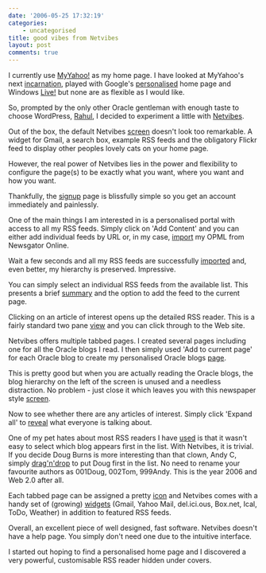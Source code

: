 ```yaml
---
date: '2006-05-25 17:32:19'
categories:
    - uncategorised
title: good vibes from Netvibes
layout: post
comments: true
---
```

I currently use [MyYahoo!](http://my.yahoo.com/) as my home page. I have
looked at MyYahoo's next
[incarnation](http://www.yahoo.com/?p=1148568392), played with Google's
[personalised](http://www.google.co.uk/ig?hl=en) home page and Windows
[Live!](http://www.live.com/) but none are as flexible as I would like.

So, prompted by the only other Oracle gentleman with enough taste to
choose WordPress,
[Rahul](http://rahulagarwal.wordpress.com/2006/03/27/netvibes/), I
decided to experiment a little with
[Netvibes](http://www.netvibes.com/).

Out of the box, the default Netvibes
[screen](http://www.flickr.com/photos/70276096@N00/152958731/) doesn't
look too remarkable. A widget for Gmail, a search box, example RSS feeds
and the obligatory Flickr feed to display other peoples lovely cats on
your home page.

However, the real power of Netvibes lies in the power and flexibility to
configure the page(s) to be exactly what you want, where you want and
how you want.

Thankfully, the
[signup](http://www.flickr.com/photos/70276096@N00/152958732/in/photostream/)
page is blissfully simple so you get an account immediately and
painlessly.

One of the main things I am interested in is a personalised portal with
access to all my RSS feeds. Simply click on 'Add Content' and you can
either add individual feeds by URL or, in my case,
[import](http://www.flickr.com/photos/70276096@N00/152958733/in/photostream/)
my OPML from Newsgator Online.

Wait a few seconds and all my RSS feeds are successfully
[imported](http://www.flickr.com/photos/70276096@N00/152958734/in/photostream/)
and, even better, my hierarchy is preserved. Impressive.

You can simply select an individual RSS feeds from the available list.
This presents a brief
[summary](http://www.flickr.com/photos/70276096@N00/152958736/in/photostream/)
and the option to add the feed to the current page.

Clicking on an article of interest opens up the detailed RSS reader.
This is a fairly standard two pane
[view](http://www.flickr.com/photos/70276096@N00/152958737/in/photostream/)
and you can click through to the Web site.

Netvibes offers multiple tabbed pages. I created several pages including
one for all the Oracle blogs I read. I then simply used 'Add to current
page' for each Oracle blog to create my personalised Oracle blogs
[page](http://www.flickr.com/photos/70276096@N00/152959945/in/photostream/).

This is pretty good but when you are actually reading the Oracle blogs,
the blog hierarchy on the left of the screen is unused and a needless
distraction. No problem - just close it which leaves you with this
newspaper style
[screen](http://flickr.com/photos/70276096@N00/152976288/).

Now to see whether there are any articles of interest. Simply click
'Expand all' to
[reveal](http://flickr.com/photos/70276096@N00/152959947/) what everyone
is talking about.

One of my pet hates about most RSS readers I have
[used](http://www.nbrightside.com/blog/2005/12/13/comparison-of-rss-readers/)
is that it wasn't easy to select which blog appears first in the list.
With Netvibes, it is trivial. If you decide Doug Burns is more
interesting than that clown, Andy C, simply
[drag'n'drop](http://flickr.com/photos/70276096@N00/152959949/in/photostream/)
to put Doug first in the list. No need to rename your favourite authors
as 001Doug, 002Tom, 999Andy. This is the year 2006 and Web 2.0 after
all.

Each tabbed page can be assigned a pretty
[icon](http://flickr.com/photos/70276096@N00/152959950/in/photostream/)
and Netvibes comes with a handy set of (growing)
[widgets](http://flickr.com/photos/70276096@N00/152959951/in/photostream/)
(Gmail, Yahoo Mail, del.ici.ous, Box.net, Ical, ToDo, Weather) in
addition to featured RSS feeds.

Overall, an excellent piece of well designed, fast software. Netvibes
doesn't have a help page. You simply don't need one due to the intuitive
interface.

I started out hoping to find a personalised home page and I discovered a
very powerful, customisable RSS reader hidden under covers.
